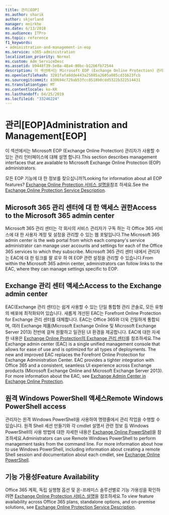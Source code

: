 ```yaml
---
title: 관리[EOP]
ms.author: sharik
author: skjerland
manager: mnirkhe
ms.date: 6/13/2018
ms.audience: ITPro
ms.topic: reference
f1_keywords:
- administration-and-management-in-eop
ms.service: o365-administration
localization_priority: Normal
ms.custom: Adm_ServiceDesc
ms.assetid: b9448f39-5e8a-48a4-80bc-b12b6fb72544
description: 이 섹션에서는 Microsoft EOP (Exchange Online Protection) 관리자가 사용할 수 있는 관리 인터페이스에 대해 설명 합니다.
ms.openlocfilehash: 3281fafa8dde443a25085a2605a085cd31623fcb
ms.sourcegitcommit: 830694c729ab53fcc8518b0cdd5322b322514431
ms.translationtype: MT
ms.contentlocale: ko-KR
ms.lasthandoff: 04/25/2019
ms.locfileid: "33246224"
---
```

# <a name="administration-and-managementeop"></a><span data-ttu-id="3902a-103">관리[EOP]</span><span class="sxs-lookup"><span data-stu-id="3902a-103">Administration and Management[EOP]</span></span>

<span data-ttu-id="3902a-104">이 섹션에서는 Microsoft EOP (Exchange Online Protection) 관리자가 사용할 수 있는 관리 인터페이스에 대해 설명 합니다.</span><span class="sxs-lookup"><span data-stu-id="3902a-104">This section describes management interfaces that are available to Microsoft Exchange Online Protection (EOP) administrators.</span></span>
  
<span data-ttu-id="3902a-105">모든 EOP 기능에 대 한 정보를 찾으십니까?</span><span class="sxs-lookup"><span data-stu-id="3902a-105">Looking for information about all EOP features?</span></span> <span data-ttu-id="3902a-106">[Exchange Online Protection 서비스 설명을](exchange-online-protection-service-description.md)참조 하세요.</span><span class="sxs-lookup"><span data-stu-id="3902a-106">See the [Exchange Online Protection Service Description](exchange-online-protection-service-description.md).</span></span>
  
## <a name="access-to-the-microsoft-365-admin-center"></a><span data-ttu-id="3902a-107">Microsoft 365 관리 센터에 대 한 액세스 권한</span><span class="sxs-lookup"><span data-stu-id="3902a-107">Access to the Microsoft 365 admin center</span></span>
<span data-ttu-id="3902a-108"><a name="BKMK_accesstotheoffice365admincenter"> </a></span><span class="sxs-lookup"><span data-stu-id="3902a-108"></span></span>

<span data-ttu-id="3902a-109">Microsoft 365 관리 센터는 각 회사의 서비스 관리자가 구독 하는 각 Office 365 서비스에 대 한 사용자 계정 및 설정을 관리할 수 있는 웹 포털입니다.</span><span class="sxs-lookup"><span data-stu-id="3902a-109">The Microsoft 365 admin center is the web portal from which each company's service administrator can manage user accounts and settings for each of the Office 365 services to which they subscribe.</span></span> <span data-ttu-id="3902a-110">Microsoft 365 관리 센터 내에서 관리자는 EAC에 대 한 링크를 팔 로우 하 여 EOP 관련 설정을 관리할 수 있습니다.</span><span class="sxs-lookup"><span data-stu-id="3902a-110">From within the Microsoft 365 admin center, administrators can follow links to the EAC, where they can manage settings specific to EOP.</span></span>
  
## <a name="access-to-the-exchange-admin-center"></a><span data-ttu-id="3902a-111">Exchange 관리 센터 액세스</span><span class="sxs-lookup"><span data-stu-id="3902a-111">Access to the Exchange admin center</span></span>
<span data-ttu-id="3902a-112"><a name="BKMK_accesstotheexchangeadmincenter"> </a></span><span class="sxs-lookup"><span data-stu-id="3902a-112"></span></span>

<span data-ttu-id="3902a-p103">EAC(Exchange 관리 센터)는 쉽게 사용할 수 있는 단일 통합형 관리 콘솔로, 모든 유형의 배포에 최적화되어 있습니다. 새롭게 개선된 EAC는 Forefront Online Protection for Exchange 관리 센터를 대체합니다. EAC는 Office 365와 더욱 긴밀하게 통합되며, 여러 Exchange 제품(Microsoft Exchange Online 및 Microsoft Exchange Server 2013) 전반에 걸쳐 원활하고 일관된 UI 환경을 제공합니다. EAC에 대한 자세한 내용은 [Exchange Online Protection의 Exchange 관리 센터](https://go.microsoft.com/fwlink/p/?LinkId=282381)를 참조하세요.</span><span class="sxs-lookup"><span data-stu-id="3902a-p103">The Exchange admin center (EAC) is a single unified management console that allows for ease of use and is optimized for all types of deployments. The new and improved EAC replaces the Forefront Online Protection for Exchange Administration Center. EAC provides a tighter integration with Office 365 and a consistent, seamless UI experience across Exchange products (Microsoft Exchange Online and Microsoft Exchange Server 2013). For more information about the EAC, see [Exchange Admin Center in Exchange Online Protection](https://go.microsoft.com/fwlink/p/?LinkId=282381).</span></span>
  
## <a name="remote-windows-powershell-access"></a><span data-ttu-id="3902a-117">원격 Windows PowerShell 액세스</span><span class="sxs-lookup"><span data-stu-id="3902a-117">Remote Windows PowerShell access</span></span>
<span data-ttu-id="3902a-118"><a name="BKMK_remotewindowspowershellaccess"> </a></span><span class="sxs-lookup"><span data-stu-id="3902a-118"></span></span>

 <span data-ttu-id="3902a-p104">관리자는 원격 Windows PowerShell을 사용하여 명령줄에서 관리 작업을 수행할 수 있습니다. 원격 Shell 세션 만들기와 각 cmdlet 설명서 관련 정보 등 Windows PowerShell의 사용 방법에 대한 자세한 내용은 [Exchange Online PowerShell](https://go.microsoft.com/fwlink/p/?LinkId=282266)을 참조하세요.</span><span class="sxs-lookup"><span data-stu-id="3902a-p104">Administrators can use Remote Windows PowerShell to perform management tasks from the command line. For more information about how to use Windows PowerShell, including information about creating a remote Shell session and documentation about each cmdlet, see [Exchange Online PowerShell](https://go.microsoft.com/fwlink/p/?LinkId=282266).</span></span>
  
## <a name="feature-availability"></a><span data-ttu-id="3902a-121">기능 가용성</span><span class="sxs-lookup"><span data-stu-id="3902a-121">Feature Availability</span></span>
<span data-ttu-id="3902a-122"><a name="BKMK_remotewindowspowershellaccess"> </a></span><span class="sxs-lookup"><span data-stu-id="3902a-122"></span></span>

<span data-ttu-id="3902a-123">Office 365 계획, 독립 실행형 옵션 및 온-프레미스 솔루션별로 기능 가용성을 확인하려면 [Exchange Online Protection 서비스 설명](exchange-online-protection-service-description.md)을 참조하세요.</span><span class="sxs-lookup"><span data-stu-id="3902a-123">To view feature availability across Office 365 plans, standalone options, and on-premise solutions, see [Exchange Online Protection Service Description](exchange-online-protection-service-description.md).</span></span>
  

